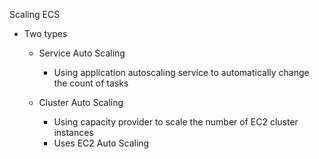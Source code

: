 Scaling ECS

- Two types
    
    - Service Auto Scaling
        
        - Using application autoscaling service to automatically change the count of tasks
    - Cluster Auto Scaling
        
        - Using capacity provider to scale the number of EC2 cluster instances
        - Uses EC2 Auto Scaling